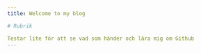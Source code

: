 ```yaml
---
title: Welcome to my blog

# Rubrik

Testar lite för att se vad som händer och lära mig om Github
---
```


